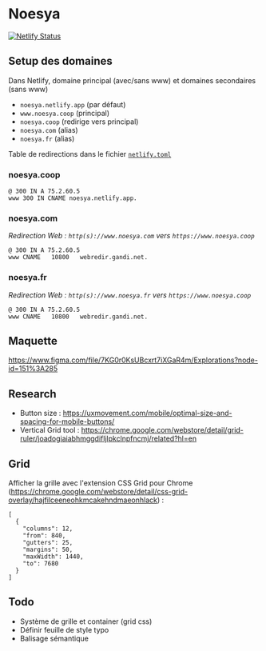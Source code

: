 # Noesya

[![Netlify Status](https://api.netlify.com/api/v1/badges/7755f932-ad59-4c58-b029-c5d4bbde2015/deploy-status)](https://app.netlify.com/sites/noesya-www/deploys)

## Setup des domaines

Dans Netlify, domaine principal (avec/sans www) et domaines secondaires (sans www)
- `noesya.netlify.app` (par défaut)
- `www.noesya.coop` (principal)
- `noesya.coop` (redirige vers principal)
- `noesya.com` (alias)
- `noesya.fr` (alias)

Table de redirections dans le fichier [`netlify.toml`](https://github.com/noesya/noesya-www/blob/master/netlify.toml)

### noesya.coop

```
@ 300 IN A 75.2.60.5
www 300 IN CNAME noesya.netlify.app.
```

### noesya.com

*Redirection Web : `http(s)://www.noesya.com` vers `https://www.noesya.coop`*

```
@ 300 IN A 75.2.60.5
www	CNAME	10800	webredir.gandi.net.
```

### noesya.fr

*Redirection Web : `http(s)://www.noesya.fr` vers `https://www.noesya.coop`*

```
@ 300 IN A 75.2.60.5
www	CNAME	10800	webredir.gandi.net.
```


## Maquette

https://www.figma.com/file/7KG0r0KsUBcxrt7iXGaR4m/Explorations?node-id=151%3A285


## Research


- Button size :  https://uxmovement.com/mobile/optimal-size-and-spacing-for-mobile-buttons/
- Vertical Grid tool : https://chrome.google.com/webstore/detail/grid-ruler/joadogiaiabhmggdifljlpkclnpfncmj/related?hl=en

## Grid

Afficher la grille avec l'extension CSS Grid pour Chrome (https://chrome.google.com/webstore/detail/css-grid-overlay/hajfilceeneohkmcakehndmaeonhlack) :

```
[
  {
    "columns": 12,
    "from": 840,
    "gutters": 25,
    "margins": 50,
    "maxWidth": 1440,
    "to": 7680
  }
]
```

## Todo

- Système de grille et container (grid css)
- Définir feuille de style typo
- Balisage sémantique
